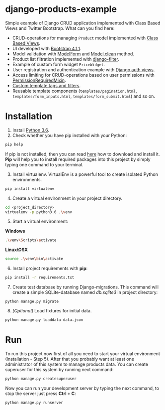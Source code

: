# django-products-example
Simple example of Django CRUD application implemented with Class Based Views and Twitter Bootstrap. 
What can you find here:
* CRUD-operations for managing `Product` model implemented with [Class Based Views](https://docs.djangoproject.com/en/2.0/topics/class-based-views/).
* UI developed with [Bootstrap 4.1.1](https://getbootstrap.com/).
* Model validation with [ModelForm](https://docs.djangoproject.com/en/2.0/topics/forms/modelforms/) and [Model.clean](https://docs.djangoproject.com/en/2.0/ref/models/instances/#validating-objects) method.
* Product list filtration implemented with [django-filter](http://django-filter.readthedocs.io/en/latest/).
* Example of custom form widget `PriceWidget`.
* User registration and authentication example with [Django auth views](https://docs.djangoproject.com/en/2.0/topics/auth/default/#module-django.contrib.auth.views).
* Access limiting for CRUD-operations based on user permissions with [PermissionRequiredMixin](https://docs.djangoproject.com/en/2.0/topics/auth/default/#the-permissionrequiredmixin-mixin).
* [Custom template tags and filters](https://docs.djangoproject.com/en/2.0/howto/custom-template-tags/).
* Reusable template components (`templates/pagination.html`, `templates/form_inputs.html`, `templates/form_submit.html`) and so on.

# Installation

1. Install [Python 3.6](https://www.python.org/downloads/release/python-366/).
2. Check whether you have pip installed with your Python:
```bash
pip help
```

If pip is not installed, then you can read [here](https://pip.pypa.io/en/stable/installing/) how to download and install it.   
**Pip** will help you to install required packages into this project by simply typing one command to your terminal.

3. Install virtualenv. VirtualEnv is a powerful tool to create isolated Python environments.
```bash
pip install virtualenv
```

4. Create a virtual environment in your project directory.
```bash
cd <project_directory>
virtualenv -p python3.6 .\venv
```

5. Start a virtual environment:

**Windows**
```bash
.\venv\Scripts\activate
```

**Linux\OSX**
```bash
source .\venv\bin\activate
```

6. Install project requirements with **pip**:
```bash
pip install -r requirements.txt
```

7. Create test database by running Django-migrations. This command will create a simple SQLite-database named *db.sqlite3* in project directory:
```
python manage.py migrate
```

8. *[Optional]* Load fixtures for initial data.
```bash
python manage.py loaddata data.json
```

# Run

To run this project now first of all you need to start your virtual environment (Installation - Step 5). 
After that you probably want at least one administrator of this system to manage products data. You can create superuser for this system by running next command:
```bash
python manage.py createsuperuser
```

Now you can run your development server by typing the next command, to stop the server just press **Ctrl + C**:
```
python manage.py runserver
```
